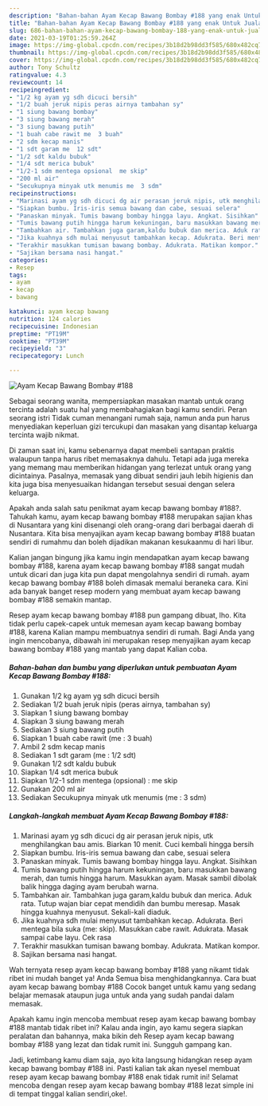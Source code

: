 ```yaml
---
description: "Bahan-bahan Ayam Kecap Bawang Bombay #188 yang enak Untuk Jualan"
title: "Bahan-bahan Ayam Kecap Bawang Bombay #188 yang enak Untuk Jualan"
slug: 686-bahan-bahan-ayam-kecap-bawang-bombay-188-yang-enak-untuk-jualan
date: 2021-03-19T01:25:59.264Z
image: https://img-global.cpcdn.com/recipes/3b18d2b98dd3f585/680x482cq70/ayam-kecap-bawang-bombay-188-foto-resep-utama.jpg
thumbnail: https://img-global.cpcdn.com/recipes/3b18d2b98dd3f585/680x482cq70/ayam-kecap-bawang-bombay-188-foto-resep-utama.jpg
cover: https://img-global.cpcdn.com/recipes/3b18d2b98dd3f585/680x482cq70/ayam-kecap-bawang-bombay-188-foto-resep-utama.jpg
author: Tony Schultz
ratingvalue: 4.3
reviewcount: 14
recipeingredient:
- "1/2 kg ayam yg sdh dicuci bersih"
- "1/2 buah jeruk nipis peras airnya tambahan sy"
- "1 siung bawang bombay"
- "3 siung bawang merah"
- "3 siung bawang putih"
- "1 buah cabe rawit me  3 buah"
- "2 sdm kecap manis"
- "1 sdt garam me  12 sdt"
- "1/2 sdt kaldu bubuk"
- "1/4 sdt merica bubuk"
- "1/2-1 sdm mentega opsional  me skip"
- "200 ml air"
- "Secukupnya minyak utk menumis me  3 sdm"
recipeinstructions:
- "Marinasi ayam yg sdh dicuci dg air perasan jeruk nipis, utk menghilangkan bau amis. Biarkan 10 menit. Cuci kembali hingga bersih"
- "Siapkan bumbu. Iris-iris semua bawang dan cabe, sesuai selera"
- "Panaskan minyak. Tumis bawang bombay hingga layu. Angkat. Sisihkan"
- "Tumis bawang putih hingga harum kekuningan, baru masukkan bawang merah, dan tumis hingga harum. Masukkan ayam. Masak sambil dibolak balik hingga daging ayam berubah warna."
- "Tambahkan air. Tambahkan juga garam,kaldu bubuk dan merica. Aduk rata. Tutup wajan biar cepat mendidih dan bumbu meresap. Masak hingga kuahnya menyusut. Sekali-kali diaduk."
- "Jika kuahnya sdh mulai menyusut tambahkan kecap. Adukrata. Beri mentega bila suka (me: skip). Masukkan cabe rawit. Adukrata. Masak sampai cabe layu. Cek rasa"
- "Terakhir masukkan tumisan bawang bombay. Adukrata. Matikan kompor."
- "Sajikan bersama nasi hangat."
categories:
- Resep
tags:
- ayam
- kecap
- bawang

katakunci: ayam kecap bawang 
nutrition: 124 calories
recipecuisine: Indonesian
preptime: "PT19M"
cooktime: "PT39M"
recipeyield: "3"
recipecategory: Lunch

---
```



![Ayam Kecap Bawang Bombay #188](https://img-global.cpcdn.com/recipes/3b18d2b98dd3f585/680x482cq70/ayam-kecap-bawang-bombay-188-foto-resep-utama.jpg)

Sebagai seorang wanita, mempersiapkan masakan mantab untuk orang tercinta adalah suatu hal yang membahagiakan bagi kamu sendiri. Peran seorang istri Tidak cuman menangani rumah saja, namun anda pun harus menyediakan keperluan gizi tercukupi dan masakan yang disantap keluarga tercinta wajib nikmat.

Di zaman  saat ini, kamu sebenarnya dapat membeli santapan praktis walaupun tanpa harus ribet memasaknya dahulu. Tetapi ada juga mereka yang memang mau memberikan hidangan yang terlezat untuk orang yang dicintainya. Pasalnya, memasak yang dibuat sendiri jauh lebih higienis dan kita juga bisa menyesuaikan hidangan tersebut sesuai dengan selera keluarga. 



Apakah anda salah satu penikmat ayam kecap bawang bombay #188?. Tahukah kamu, ayam kecap bawang bombay #188 merupakan sajian khas di Nusantara yang kini disenangi oleh orang-orang dari berbagai daerah di Nusantara. Kita bisa menyajikan ayam kecap bawang bombay #188 buatan sendiri di rumahmu dan boleh dijadikan makanan kesukaanmu di hari libur.

Kalian jangan bingung jika kamu ingin mendapatkan ayam kecap bawang bombay #188, karena ayam kecap bawang bombay #188 sangat mudah untuk dicari dan juga kita pun dapat mengolahnya sendiri di rumah. ayam kecap bawang bombay #188 boleh dimasak memalui beraneka cara. Kini ada banyak banget resep modern yang membuat ayam kecap bawang bombay #188 semakin mantap.

Resep ayam kecap bawang bombay #188 pun gampang dibuat, lho. Kita tidak perlu capek-capek untuk memesan ayam kecap bawang bombay #188, karena Kalian mampu membuatnya sendiri di rumah. Bagi Anda yang ingin mencobanya, dibawah ini merupakan resep menyajikan ayam kecap bawang bombay #188 yang mantab yang dapat Kalian coba.

<!--inarticleads1-->

##### Bahan-bahan dan bumbu yang diperlukan untuk pembuatan Ayam Kecap Bawang Bombay #188:

1. Gunakan 1/2 kg ayam yg sdh dicuci bersih
1. Sediakan 1/2 buah jeruk nipis (peras airnya, tambahan sy)
1. Siapkan 1 siung bawang bombay
1. Siapkan 3 siung bawang merah
1. Sediakan 3 siung bawang putih
1. Siapkan 1 buah cabe rawit (me : 3 buah)
1. Ambil 2 sdm kecap manis
1. Sediakan 1 sdt garam (me : 1/2 sdt)
1. Gunakan 1/2 sdt kaldu bubuk
1. Siapkan 1/4 sdt merica bubuk
1. Siapkan 1/2-1 sdm mentega (opsional) : me skip
1. Gunakan 200 ml air
1. Sediakan Secukupnya minyak utk menumis (me : 3 sdm)




<!--inarticleads2-->

##### Langkah-langkah membuat Ayam Kecap Bawang Bombay #188:

1. Marinasi ayam yg sdh dicuci dg air perasan jeruk nipis, utk menghilangkan bau amis. Biarkan 10 menit. Cuci kembali hingga bersih
1. Siapkan bumbu. Iris-iris semua bawang dan cabe, sesuai selera
1. Panaskan minyak. Tumis bawang bombay hingga layu. Angkat. Sisihkan
1. Tumis bawang putih hingga harum kekuningan, baru masukkan bawang merah, dan tumis hingga harum. Masukkan ayam. Masak sambil dibolak balik hingga daging ayam berubah warna.
1. Tambahkan air. Tambahkan juga garam,kaldu bubuk dan merica. Aduk rata. Tutup wajan biar cepat mendidih dan bumbu meresap. Masak hingga kuahnya menyusut. Sekali-kali diaduk.
1. Jika kuahnya sdh mulai menyusut tambahkan kecap. Adukrata. Beri mentega bila suka (me: skip). Masukkan cabe rawit. Adukrata. Masak sampai cabe layu. Cek rasa
1. Terakhir masukkan tumisan bawang bombay. Adukrata. Matikan kompor.
1. Sajikan bersama nasi hangat.




Wah ternyata resep ayam kecap bawang bombay #188 yang nikamt tidak ribet ini mudah banget ya! Anda Semua bisa menghidangkannya. Cara buat ayam kecap bawang bombay #188 Cocok banget untuk kamu yang sedang belajar memasak ataupun juga untuk anda yang sudah pandai dalam memasak.

Apakah kamu ingin mencoba membuat resep ayam kecap bawang bombay #188 mantab tidak ribet ini? Kalau anda ingin, ayo kamu segera siapkan peralatan dan bahannya, maka bikin deh Resep ayam kecap bawang bombay #188 yang lezat dan tidak rumit ini. Sungguh gampang kan. 

Jadi, ketimbang kamu diam saja, ayo kita langsung hidangkan resep ayam kecap bawang bombay #188 ini. Pasti kalian tak akan nyesel membuat resep ayam kecap bawang bombay #188 enak tidak rumit ini! Selamat mencoba dengan resep ayam kecap bawang bombay #188 lezat simple ini di tempat tinggal kalian sendiri,oke!.

